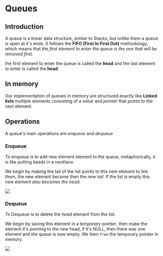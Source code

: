 # Queues 

## Introduction 

A queue is a linear data structure, similar to Stacks, but unlike them a queue is open at it's ends. It follows the **FIFO (First In First Out)** methodology, which means that *the first element to enter the queue is the one that will be removed first.* 

the first element to enter the queue is called the **head** and the last element to enter is called the **head**.

## In memory

Our implementation of queues in memory are structured exactly like **Linked lists** multiple elements consisting of a *value* and *pointer* that points to the next element. 

## Operations 

A queue's main operations are *enqueue* and *dequeue*

### Enqueue

To enqueue is to add new element element to the queue, metaphorically, it is like putting beads in a necklace. 

We begin by making the tail of the list points to this new element to link them, the new element become then the *new tail*. If the list is empty this new element *also becomes the head*.

![](https://i.imgur.com/UQmDqMv.png)


### Dequeue

To Dequeue is to delete the *head* element from the list. 

We begin by saving this element in a *temporary pointer*, then make the element it's pointing to the new head, if it's NULL, then there was one element and the queue is now empty. We then <code>free</code> the temporary pointer in memory.

![](https://i.imgur.com/ndL2hFf.png)






